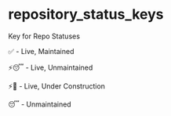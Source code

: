 # repository_status_keys
Key for Repo Statuses


✅ - Live, Maintained 

⚡️😴 - Live, Unmaintained 

⚡️🚧 - Live, Under Construction 

😴 - Unmaintained
